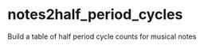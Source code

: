 notes2half_period_cycles
========================

Build a table of half period cycle counts for musical notes
